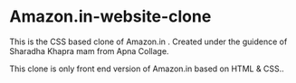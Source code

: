 # Amazon.in-website-clone
This is the CSS based clone of Amazon.in . Created under the guidence of Sharadha Khapra mam from Apna Collage.

This clone is only front end version  of Amazon.in based on HTML & CSS..
